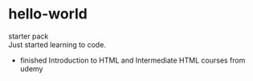 # hello-world
starter pack <br>
Just started learning to code. 
- finished Introduction to HTML and Intermediate HTML courses from udemy 

